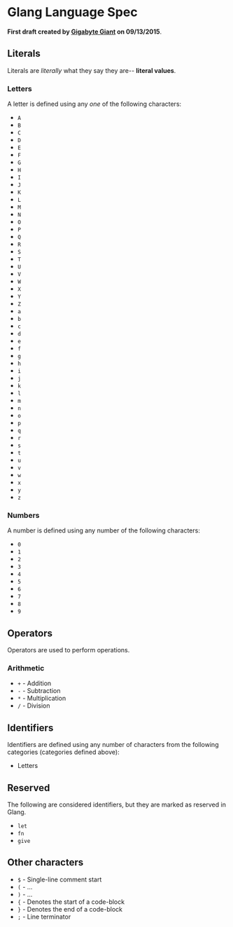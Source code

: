 # Glang Language Spec
**First draft created by [Gigabyte Giant](https://github.com/Gigabyte-Giant) on 09/13/2015**.

## Literals
Literals are *literally* what they say they are-- **literal values**.

### Letters
A letter is defined using any *one* of the following characters:
 * `A`
 * `B`
 * `C`
 * `D`
 * `E`
 * `F`
 * `G`
 * `H`
 * `I`
 * `J`
 * `K`
 * `L`
 * `M`
 * `N`
 * `O`
 * `P`
 * `Q`
 * `R`
 * `S`
 * `T`
 * `U`
 * `V`
 * `W`
 * `X`
 * `Y`
 * `Z`
 * `a`
 * `b`
 * `c`
 * `d`
 * `e`
 * `f`
 * `g`
 * `h`
 * `i`
 * `j`
 * `k`
 * `l`
 * `m`
 * `n`
 * `o`
 * `p`
 * `q`
 * `r`
 * `s`
 * `t`
 * `u`
 * `v`
 * `w`
 * `x`
 * `y`
 * `z`


### Numbers
A number is defined using any number of the following characters:
 * `0`
 * `1`
 * `2`
 * `3`
 * `4`
 * `5`
 * `6`
 * `7`
 * `8`
 * `9`


## Operators
Operators are used to perform operations.

### Arithmetic
 * `+` - Addition
 * `-` - Subtraction
 * `*` - Multiplication
 * `/` - Division


## Identifiers
Identifiers are defined using any number of characters from the following categories (categories defined above):
 * Letters

## Reserved
The following are considered identifiers, but they are marked as reserved in Glang.
 * `let`
 * `fn`
 * `give`


## Other characters
 * `$` - Single-line comment start
 * `(` - ...
 * `)` - ...
 * `{` - Denotes the start of a code-block
 * `}` - Denotes the end of a code-block
 * `;` - Line terminator
